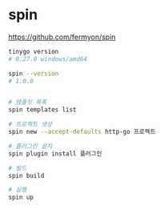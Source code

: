 # spin

https://github.com/fermyon/spin


```bash 
tinygo version
# 0.27.0 windows/amd64

spin --version 
# 1.0.0


# 템플릿 목록 
spin templates list 

# 프로젝트 생성
spin new --accept-defaults http-go 프로젝트 

# 플러그인 설치
spin plugin install 플러그인 

# 빌드
spin build

# 실행 
spin up
```